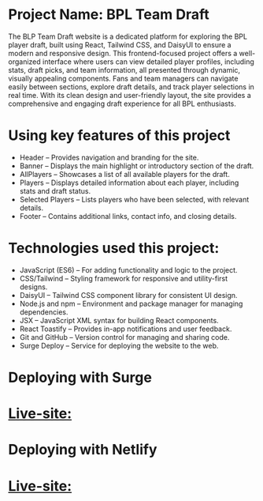 # Project Name: BPL Team Draft
The BLP Team Draft website is a dedicated platform for exploring the BPL player draft, built using React, Tailwind CSS, and DaisyUI to ensure a modern and responsive design. This frontend-focused project offers a well-organized interface where users can view detailed player profiles, including stats, draft picks, and team information, all presented through dynamic, visually appealing components. Fans and team managers can navigate easily between sections, explore draft details, and track player selections in real time. With its clean design and user-friendly layout, the site provides a comprehensive and engaging draft experience for all BPL enthusiasts.
#
# Using key features of this project
- Header – Provides navigation and branding for the site.
- Banner – Displays the main highlight or introductory section of the draft.
- AllPlayers – Showcases a list of all available players for the draft.
- Players – Displays detailed information about each player, including stats and draft status.
- Selected Players – Lists players who have been selected, with relevant details.
- Footer – Contains additional links, contact info, and closing details.
#
# Technologies  used this project:
- JavaScript (ES6) – For adding functionality and logic to the project.
- CSS/Tailwind – Styling framework for responsive and utility-first designs.
- DaisyUI – Tailwind CSS component library for consistent UI design.
- Node.js and npm – Environment and package manager for managing dependencies.
- JSX – JavaScript XML syntax for building React components.
- React Toastify – Provides in-app notifications and user feedback.
- Git and GitHub – Version control for managing and sharing code.
- Surge Deploy – Service for deploying the website to the web.
#

# Deploying with Surge 
# [Live-site: ](https://illustrious-soap.surge.sh/)

# Deploying with Netlify
# [Live-site: ](https://bpl-team-draft-b10-a7.netlify.app/)